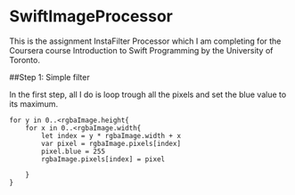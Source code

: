 # SwiftImageProcessor

This is the assignment InstaFilter Processor which I am completing for the Coursera course Introduction to Swift Programming by the University of Toronto.

##Step 1: Simple filter

In the first step, all I do is loop trough all the pixels and set the blue value to its maximum.

```
for y in 0..<rgbaImage.height{
    for x in 0..<rgbaImage.width{
        let index = y * rgbaImage.width + x
        var pixel = rgbaImage.pixels[index]
        pixel.blue = 255
        rgbaImage.pixels[index] = pixel

    }
}
```